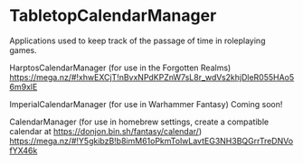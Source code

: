 # TabletopCalendarManager
Applications used to keep track of the passage of time in roleplaying games.

HarptosCalendarManager (for use in the Forgotten Realms)
https://mega.nz/#!xhwEXCjT!nBvxNPdKPZnW7sL8r_wdVs2khjDleR055HAo56m9xlE

ImperialCalendarManager (for use in Warhammer Fantasy)
Coming soon!

CalendarManager (for use in homebrew settings, create a compatible calendar at https://donjon.bin.sh/fantasy/calendar/)
https://mega.nz/#!Y5gkibzB!b8imM61oPkmTolwLavtEG3NH3BQGrrTreDNVofYX46k
